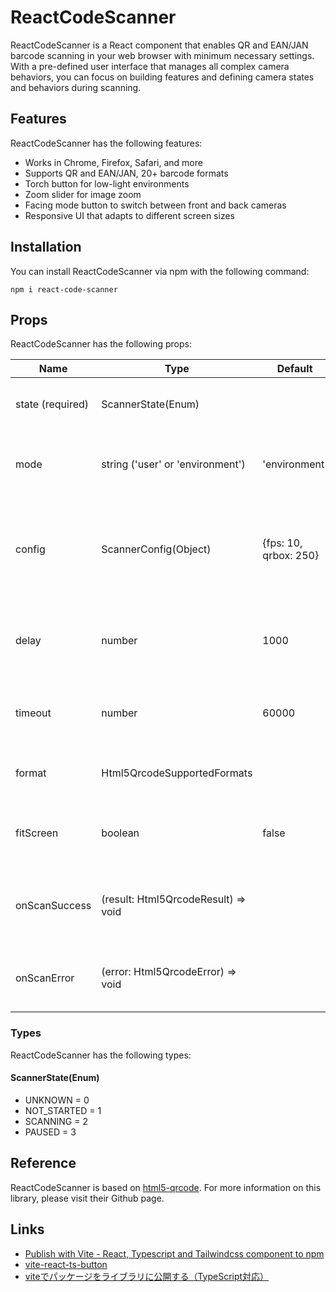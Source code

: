 # ReactCodeScanner

ReactCodeScanner is a React component that enables QR and EAN/JAN barcode scanning in your web browser with minimum necessary settings. With a pre-defined user interface that manages all complex camera behaviors, you can focus on building features and defining camera states and behaviors during scanning.

## Features

ReactCodeScanner has the following features:

- Works in Chrome, Firefox, Safari, and more
- Supports QR and EAN/JAN, 20+ barcode formats
- Torch button for low-light environments
- Zoom slider for image zoom
- Facing mode button to switch between front and back cameras
- Responsive UI that adapts to different screen sizes

## Installation

You can install ReactCodeScanner via npm with the following command:

```
npm i react-code-scanner
```


## Props

ReactCodeScanner has the following props:

| Name             | Type                                    | Default                              | Description                                                                                      |
| ---------------- | --------------------------------------- | ------------------------------------ | ------------------------------------------------------------------------------------------------ |
| state (required) | ScannerState(Enum)                      |                                      | Defines the current state of the scanner                                                         |
| mode             | string ('user' or 'environment')        | 'environment'                        | Defines the default facing mode of the camera (front or back)                                     |
| config           | ScannerConfig(Object)                   | {fps: 10, qrbox: 250}                | Defines the camera configuration, such as frames per second and QR code box size                  |
| delay            | number                                  | 1000                                 | Defines the delay between scanned events in milliseconds                                         |
| timeout          | number                                  | 60000                                | Defines the timeout in milliseconds for camera stoppage                                          |
| format           | Html5QrcodeSupportedFormats              |                                      | Defines the supported barcode format                                                               |
| fitScreen        | boolean                                 | false                                | Defines whether the scanner should fit the screen or not                                          |
| onScanSuccess    | (result: Html5QrcodeResult) => void     |                                      | Defines the callback function for when scanning is successful                                     |
| onScanError      | (error: Html5QrcodeError) => void       |                                      | Defines the callback function for when scanning fails                                             |

### Types

ReactCodeScanner has the following types:

#### ScannerState(Enum)

- UNKNOWN = 0
- NOT_STARTED = 1
- SCANNING = 2
- PAUSED = 3

## Reference

ReactCodeScanner is based on [html5-qrcode](https://github.com/mebjas/html5-qrcode). For more information on this library, please visit their Github page.


## Links

- [Publish with Vite - React, Typescript and Tailwindcss component to npm](https://www.youtube.com/watch?v=XKfeczZyEzc)
- [vite-react-ts-button](https://github.com/frontend-mastery-web/vite-react-ts-button)
- [viteでパッケージをライブラリに公開する（TypeScript対応）](https://zenn.dev/drop_table_user/articles/7b043bef6cec29)

